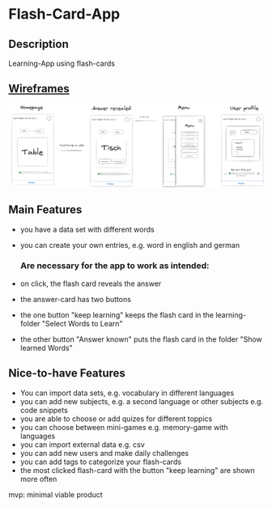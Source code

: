 # Flash-Card-App

## Description

Learning-App using flash-cards

## [Wireframes](https://excalidraw.com/#room=490e73675a7ed2723683,M6jKBsqV089wlueX_A2qJQ)

![wireframe flash-card-app](https://github.com/Nesssaaa/capstone-project-first-ideas/blob/main/Flash-card-App.png)

## Main Features

- you have a data set with different words
- you can create your own entries, e.g. word in english and german
  
  ### Are necessary for the app to work as intended: 
- on click, the flash card reveals the answer
- the answer-card has two buttons
- the one button "keep learning" keeps the flash card in the learning-folder "Select Words to Learn"
- the other button "Answer known" puts the flash card in the folder "Show learned Words"


## Nice-to-have Features
- You can import data sets, e.g. vocabulary in different languages
- you can add new subjects, e.g. a second language or other subjects e.g. code snippets 
- you are able to choose or add quizes for different toppics
- you can choose between mini-games e.g. memory-game with languages
- you can import external data e.g. csv
- you can add new users and make daily challenges
- you can add tags to categorize your flash-cards
- the most clicked flash-card with the button "keep learning" are shown more often



mvp: minimal viable product
